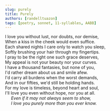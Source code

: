 ```yaml
---
slug: purely
title: Purely
authors: [randelltuazon]
tags: [poetry, sonnet, 11-syllables, AABB]
---
```


I love you without lust, nor doubts, nor demise,<br/>
When a kiss in the cheek would even suffice.<br/>
Each shared nights I care only to watch you sleep,<br/>
Softly brushing your hair through my fingertips.<br/>
I pray to be the right one such grace deserves,<br/>
My appeal is not your beauty nor your curves.<br/>
I have a thousand fantasies, but none of you,<br/>
I'd rather dream about us and smile afew.<br/>
I'd carry all burdens when the worst demands,<br/>
And in our fifties, we'd still be holding hands.<br/>
For my love is timeless, beyond heart and soul,<br/>
I'll love you even without hope, nor you at all.<br/>
&nbsp;&nbsp;&nbsp;&nbsp; *Even if it may not always seem to show,*<br/>
&nbsp;&nbsp;&nbsp;&nbsp; *I love you purely more than you ever know.*<br/>
